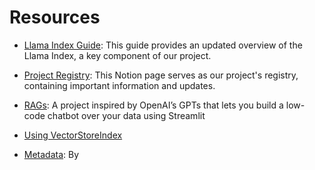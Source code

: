 # Resources

- [Llama Index Guide](https://blog.llamaindex.ai/llamaindex-v0-10-838e735948f8): This guide provides an updated overview of the Llama Index, a key component of our project.

- [Project Registry](https://pretty-sodium-5e0.notion.site/ce81b247649a44e4b6b35dfb24af28a6?v=53b3c2ced7bb4c9996b81b83c9f01139): This Notion page serves as our project's registry, containing important information and updates.

- [RAGs](https://blog.llamaindex.ai/introducing-rags-your-personalized-chatgpt-experience-over-your-data-2b9d140769b1): A project inspired by OpenAI’s GPTs that lets you build a low-code chatbot over your data using Streamlit

- [Using VectorStoreIndex](https://docs.llamaindex.ai/en/stable/module_guides/indexing/vector_store_index.html)

- [Metadata](https://docs.llamaindex.ai/en/stable/module_guides/loading/documents_and_nodes/usage_documents.html#defining-documents): By 